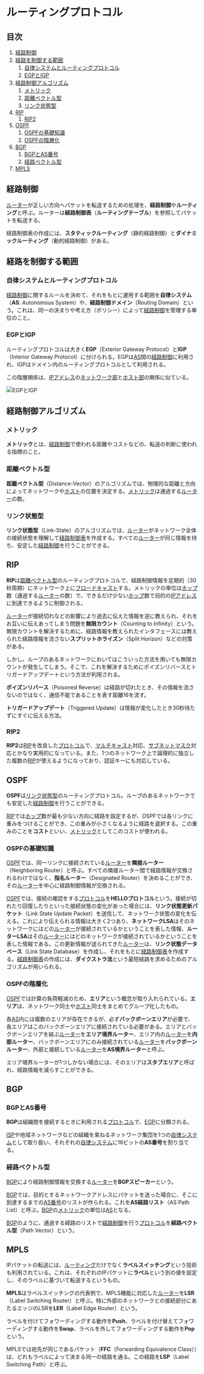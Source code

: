 # ルーティングプロトコル


## 目次

1. [経路制御](#経路制御)
1. [経路を制御する範囲](#経路を制御する範囲)
	1. [自律システムとルーティングプロトコル](#自律システムとルーティングプロトコル)
	1. [EGPとIGP](#egpとigp)
1. [経路制御アルゴリズム](#経路制御アルゴリズム)
	1. [メトリック](#メトリック)
	1. [距離ベクトル型](#距離ベクトル型)
	1. [リンク状態型](#リンク状態型)
1. [RIP](#rip)
	1. [RIP2](#rip2)
1. [OSPF](#ospf)
	1. [OSPFの基礎知識](#ospfの基礎知識)
	1. [OSPFの階層化](#ospfの階層化)
1. [BGP](#bgp)
	1. [BGPとAS番号](#bgpとas番号)
	1. [経路ベクトル型](#経路ベクトル型)
1. [MPLS](#mpls)


## 経路制御

[ルーター](./01_basic_knowledge_of_network.dm#ルーター)が正しい方向へパケットを転送するための処理を、**経路制御**や**ルーティング**と呼ぶ。ルーターは**経路制御表**（**ルーティングテーブル**）を参照してパケットを転送する。

経路制御表の作成には、**スタティックルーティング**（静的経路制御）と**ダイナミックルーティング**（動的経路制御）がある。


## 経路を制御する範囲

### 自律システムとルーティングプロトコル

[経路制御](#経路制御)に関するルールを決めて、それをもとに運用する範囲を**自律システム**（**AS**: Autonomous System）や、**経路制御ドメイン**（Routing Domain）という。これは、同一の決まりや考え方（ポリシー）によって[経路制御](#経路制御)を管理する単位のこと。

### EGPとIGP

ルーティングプロトコルは大きく**EGP**（Exterior Gateway Protocol）と**IGP**（Interior Gateway Protocol）に分けられる。EGPは[AS](#自律システムとルーティングプロトコル)間の[経路制御](#経路制御)に利用され、IGPはドメイン内のルーティングプロトコルとして利用される。

この階層関係は、[IPアドレス](./07_internet_layer.md#ipアドレス)の[ネットワーク部](./07_internet_layer.md#ipアドレス)と[ホスト部](./07_internet_layer.md#ipアドレス)の関係に似ている。

![EGPとIGP](./img/egp_igp.jpg)


## 経路制御アルゴリズム

### メトリック

**メトリック**とは、[経路制御](#経路制御)で使われる距離やコストなどの、転送の判断に使われる指標のこと。

### 距離ベクトル型

**距離ベクトル型**（Distance-Vector）のアルゴリズムでは、物理的な距離と方向によってネットワークや[ホスト](./07_internet_layer.md#ホストとルーターとノード)の位置を決定する。[メトリック](#メトリック)は通過する[ルーター](./01_basic_knowledge_of_network.md#ルーター)の数。

### リンク状態型

**リンク状態型**（Link-State）のアルゴリズムでは、[ルーター](./01_basic_knowledge_of_network.md#ルーター)がネットワーク全体の接続状態を理解して[経路制御表](./07_internet_layer.md#ipアドレスと経路制御)を作成する。すべての[ルーター](./01_basic_knowledge_of_network.md#ルーター)が同じ情報を持ち、安定した[経路制御](#経路制御)を行うことができる。


## RIP

**RIP**は[距離ベクトル型](#距離ベクトル型)のルーティングプロトコルで、経路制御情報を定期的（30秒周期）にネットワーク上に[ブロードキャスト](./01_basic_knowledge_of_network.md#通信相手の数による通信方式の分類)する。メトリックの単位は[ホップ](./07_internet_layer.md#経路制御)数（通過する[ルーター](./01_basic_knowledge_of_network.md#ルーター)の数）で、できるだけ少ない[ホップ](./07_internet_layer.md#経路制御)数で目的の[IPアドレス](./07_internet_layer.md#ipアドレス)に到達できるように制御される。

[ルーター](./01_basic_knowledge_of_network.md#ルーター)が接続切れなどの影響により過去に伝えた情報を逆に教えられ、それをお互いに伝えあってしまう問題を**無限カウント**（Counting to Infinity）という。無限カウントを解決するために、経路情報を教えられたインタフェースには教えられた経路情報を流さない**スプリットホライズン**（Split Horizon）などの対策がある。

しかし、ループのあるネットワークにおいてはこういった方法を用いても無限カウントが発生してしまう。そこで、これを解決するためにポイズンリバースとトリガードアップデートという方法が利用される。

**ポイズンリバース**（Poisoned Reverse）は経路が切れたとき、その情報を流さないのではなく、通信不能であることを表す距離16を流す。

**トリガードアップデート**（Triggered Update）は情報が変化したとき30秒待たずにすぐに伝える方法。

### RIP2

**RIP2**は[RIP](#rip)を改良した[プロトコル](./01_basic_knowledge_of_network.md#プロトコル)で、[マルチキャスト](./07_internet_layer.md#ipマルチキャスト)対応、[サブネットマスク](./07_internet_layer.md#サブネットマスク)対応とかなり実用的になっている。また、1つのネットワーク上で論理的に独立した複数の[RIP](#rip)が使えるようになっており、認証キーにも対応している。


## OSPF

**OSPF**は[リンク状態型](#リンク状態型)のルーティングプロトコル。ループのあるネットワークでも安定した[経路制御](#経路制御)を行うことができる。

[RIP](#rip)では[ホップ](./07_internet_layer.md#経路制御)数が最も少ない方向に経路を設定するが、OSPFでは各リンクに重みをつけることができ、この重みが小さくなるように経路を選択する。この重みのことを**コスト**といい、[メトリック](#メトリクス)としてこのコストが使われる。

### OSPFの基礎知識

[OSPF](#ospf)では、同一リンクに接続されている[ルーター](./01_basic_knowledge_of_network.md#ルーター)を**隣接ルーター**（Neighboring Router）と呼ぶ。すべての隣接ルーター間で経路情報が交換されるわけではなく、**指名ルーター**（Designated Router）を決めることができ、その[ルーター](./01_basic_knowledge_of_network.md#ルーター)を中心に経路制御情報が交換される。

[OSPF](#ospf)では、接続の確認をする[プロトコル](./01_basic_knowledge_of_network.md#プロトコル)を**HELLOプロトコル**という。接続が切れたり回復したりといった接続状態の変化があった場合には、**リンク状態更新パケット**（Link State Update Packet）を送信して、ネットワーク状態の変化を伝える。これにより伝えられる情報は大きく2つあり、**ネットワークLSA**はそのネットワークにはどの[ルーター](./01_basic_knowledge_of_network.md#ルーター)が接続されているかということを表した情報、**ルーターLSA**はその[ルーター](/01_basic_knowledge_of_network.md#ルーター)にはどのネットワークが接続されているかということを表した情報である。この更新情報が送られてきた[ルーター](./01_basic_knowledge_of_network.md#ルーター)は、**リンク状態データベース**（Link State Database）を作成し、それをもとに[経路制御表](./07_internet_layer.md#ipアドレスと経路制御)を作成する。[経路制御表](./07_internet_layer.md#ipアドレスと経路制御)の作成には、**ダイクストラ法**という最短経路を求めるためのアルゴリズムが用いられる。

### OSPFの階層化

[OSPF](#ospf)では計算の負荷軽減のため、**エリア**という概念が取り入れられている。**エリア**は、ネットワーク同士や[ホスト](./07_internet_layer.md#ホストとルーターとノード)同士をまとめてグループ化したもの。

各[AS](#自律システムとルーティングプロトコル)内には複数のエリアが存在できるが、必ず**バックボーンエリア**が必要で、各エリアはこのバックボーンエリアに接続されている必要がある。エリアとバックボーンエリアを結ぶ[ルーター](./01_basic_knowledge_of_network.md#ルーター)を**エリア境界ルーター**、エリア内の[ルーター](./01_basic_knowledge_of_network.md#ルーター)を**内部ルーター**、バックボーンエリアにのみ接続されている[ルーター](./01_basic_knowledge_of_network.md#ルーター)を**バックボーンルーター**、外部と接続している[ルーター](./01_basic_knowledge_of_network.md#ルーター)を**AS境界ルーター**と呼ぶ。

エリア境界ルーターが1つしかない場合には、そのエリアは**スタブエリア**と呼ばれ、経路情報を減らすことができる。


## BGP

### BGPとAS番号

**BGP**は組織間を接続するときに利用される[プロトコル](./01_basic_knowledge_of_network.md#プロトコル)で、[EGP](#egpとigp)に分類される。

[ISP](02_history_of_the_internet.md#商用インターネットサービスの開始)や地域ネットワークなどの組織を束ねるネットワーク集団を1つの[自律システム](#自律システムとルーティングプロトコル)として取り扱い、それぞれの[自律システム](#自律システムとルーティングプロトコル)に16ビットの**AS番号**を割り当てる。

### 経路ベクトル型

[BGP](#bgpとas番号)により経路制御情報を交換する[ルーター](./01_basic_knowledge_of_network.md#ルーター)を**BGPスピーカー**という。

[BGP](#bgpとas番号)では、目的とするネットワークアドレスにパケットを送った場合に、そこに到達するまでの[AS番号](#bgpとas番号)のリストが作られる。これを**AS経路リスト**（AS Path List）と呼ぶ。[BGP](#bgpとas番号)の[メトリック](メトリック)の単位は[AS](#自律システムとルーティングプロトコル)となる。

[BGP](#bgpとas番号)のように、通過する経路のリストで[経路制御](#経路制御)を行う[プロトコル](./01_basic_knowledge_of_network.md#プロトコル)を**経路ベクトル型**（Path Vector）という。


## MPLS

IPパケットの転送には、[ルーティング](./07_internet_layer.md#ルーティング)だけでなく**ラベルスイッチング**という技術も利用されている。これは、それぞれのIPパケットに**ラベル**という別の値を設定し、そのラベルに基づいて転送するというもの。

**MPLS**はラベルスイッチングの代表例で、MPLS機能に対応した[ルーター](./01_basic_knowledge_of_network.md#ルーター)を**LSR**（Label Switching Router）と呼ぶ。特に外部のネットワークとの接続部分にあたるエッジのLSRを**LER**（Label Edge Router）という。

ラベルを付けてフォワーディングする動作を**Push**、ラベルを付け替えてフォワーディングする動作を**Swap**、ラベルを外してフォワーディングする動作を**Pop**という。

MPLSでは宛先が同じであるパケット（**FFC**（Forwarding Equivalence Class））は、どれもラベルによって決まる同一の経路を通る。この経路を**LSP**（Label Switching Path）と呼ぶ。
